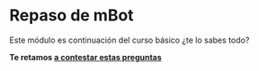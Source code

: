 
# Repaso de mBot

Este módulo es continuación del curso básico ¿te lo sabes todo?

**Te retamos [a contestar estas preguntas](https://www.playbuzz.com/javierquintana10/9-1-2016-8-19-16-ammbot)**


<script type="text/javascript" src="//cdn.playbuzz.com/widget/feed.js"></script>


